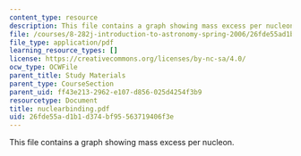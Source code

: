 ```yaml
---
content_type: resource
description: This file contains a graph showing mass excess per nucleon.
file: /courses/8-282j-introduction-to-astronomy-spring-2006/26fde55ad1b1d374bf95563719406f3e_nuclearbinding.pdf
file_type: application/pdf
learning_resource_types: []
license: https://creativecommons.org/licenses/by-nc-sa/4.0/
ocw_type: OCWFile
parent_title: Study Materials
parent_type: CourseSection
parent_uid: ff43e213-2962-e107-d856-025d4254f3b9
resourcetype: Document
title: nuclearbinding.pdf
uid: 26fde55a-d1b1-d374-bf95-563719406f3e
---
```

This file contains a graph showing mass excess per nucleon.